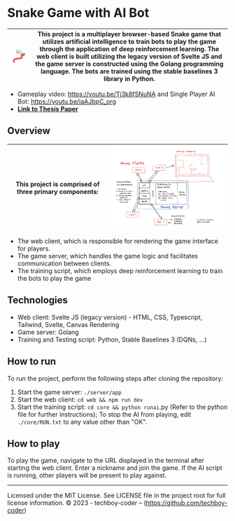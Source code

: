 # Snake Game with AI Bot

| <img src="./assets/titleimage.png" alt="drawing" width="300"/> | This project is a multiplayer browser-based Snake game that utilizes artificial intelligence to train bots to play the game through the application of deep reinforcement learning. The web client is built utilizing the legacy version of Svelte JS and the game server is constructed using the Golang programming language. The bots are trained using the stable baselines 3 library in Python. |
| -------------------------------------------------------------- | ---------------------------------------------------------------------------------------------------------------------------------------------------------------------------------------------------------------------------------------------------------------------------------------------------------------------------------------------------------------------------------------------------- |

- Gameplay video: https://youtu.be/Tj3k8fSNuNA and Single Player AI Bot: https://youtu.be/iaAJbpC_org
- [**Link to Thesis Paper**](https://raw.githubusercontent.com/techboy-coder/snake/master/thesis.pdf)

## Overview

| This project is comprised of three primary components: | <img src="./assets/gamearchitecture.png" alt="drawing" width="600"/> |
| ------------------------------------------------------ | -------------------------------------------------------------------- |

- The web client, which is responsible for rendering the game interface for players.
- The game server, which handles the game logic and facilitates communication between clients.
- The training script, which employs deep reinforcement learning to train the bots to play the game

## Technologies

- Web client: Svelte JS (legacy version) - HTML, CSS, Typescript, Tailwind, Svelte, Canvas Rendering
- Game server: Golang
- Training and Testing script: Python, Stable Baselines 3 (DQNs, ...)

## How to run

To run the project, perform the following steps after cloning the repository:

1. Start the game server: `./server/app`
2. Start the web client: `cd web && npm run dev`
3. Start the training script: `cd core && python runai`.py (Refer to the python file for further instructions); To stop the AI from playing, edit `./core/RUN.txt` to any value other than "OK".

## How to play

To play the game, navigate to the URL displayed in the terminal after starting the web client. Enter a nickname and join the game. If the AI script is running, other players will be present to play against.

---

Licensed under the MIT License. See LICENSE file in the project root for full license information.
© 2023 - techboy-coder – (https://github.com/techboy-coder)
